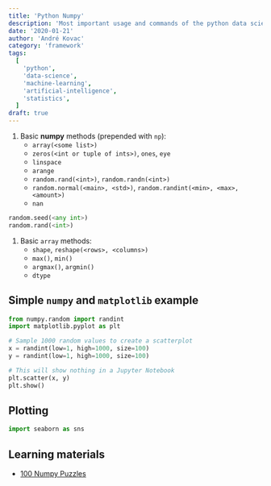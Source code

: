 ```yaml
---
title: 'Python Numpy'
description: 'Most important usage and commands of the python data science framework numpy - also includes matplotlib and seaborn'
date: '2020-01-21'
author: 'André Kovac'
category: 'framework'
tags:
  [
    'python',
    'data-science',
    'machine-learning',
    'artificial-intelligence',
    'statistics',
  ]
draft: true
---
```


1. Basic **numpy** methods (prepended with `np`):
   - `array(<some list>)`
   - `zeros(<int or tuple of ints>)`, `ones`, `eye`
   - `linspace`
   - `arange`
   - `random.rand(<int>)`, `random.randn(<int>)`
   - `random.normal(<main>, <std>)`, `random.randint(<min>, <max>, <amount>)`
   - `nan`

```python
random.seed(<any int>)
random.rand(<int>)
```

1. Basic `array` methods:
   - `shape`, `reshape(<rows>, <columns>)`
   - `max()`, `min()`
   - `argmax()`, `argmin()`
   - `dtype`

## Simple `numpy` and `matplotlib` example

```python
from numpy.random import randint
import matplotlib.pyplot as plt

# Sample 1000 random values to create a scatterplot
x = randint(low=1, high=1000, size=100)
y = randint(low=1, high=1000, size=100)

# This will show nothing in a Jupyter Notebook
plt.scatter(x, y)
plt.show()
```

## Plotting

```python
import seaborn as sns
```

## Learning materials

- [100 Numpy Puzzles](https://github.com/rougier/numpy-100)
